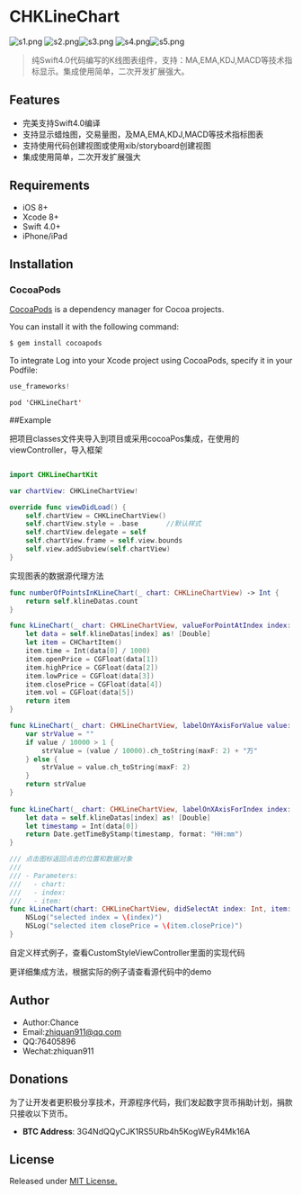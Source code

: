 # CHKLineChart

![s1.png](/screenshots/s1.png)
![s2.png](/screenshots/s2.png)![s3.png](/screenshots/s3.png)
![s4.png](/screenshots/s4.png)![s5.png](/screenshots/s5.png)

> 纯Swift4.0代码编写的K线图表组件，支持：MA,EMA,KDJ,MACD等技术指标显示。集成使用简单，二次开发扩展强大。

## Features

- 完美支持Swift4.0编译
- 支持显示蜡烛图，交易量图，及MA,EMA,KDJ,MACD等技术指标图表
- 支持使用代码创建视图或使用xib/storyboard创建视图
- 集成使用简单，二次开发扩展强大

## Requirements

- iOS 8+
- Xcode 8+
- Swift 4.0+
- iPhone/iPad

## Installation

### CocoaPods

[CocoaPods](http://cocoapods.org/) is a dependency manager for Cocoa projects.

You can install it with the following command:

```java
$ gem install cocoapods
```

To integrate Log into your Xcode project using CocoaPods, specify it in your Podfile:

```java
use_frameworks!

pod 'CHKLineChart'
```

##Example

把项目classes文件夹导入到项目或采用cocoaPos集成，在使用的viewController，导入框架

```swift

import CHKLineChartKit

```

```swift
var chartView: CHKLineChartView!

override func viewDidLoad() {
    self.chartView = CHKLineChartView()
    self.chartView.style = .base       //默认样式
    self.chartView.delegate = self
    self.chartView.frame = self.view.bounds
    self.view.addSubview(self.chartView)
}
```

实现图表的数据源代理方法

```swift
func numberOfPointsInKLineChart(_ chart: CHKLineChartView) -> Int {
    return self.klineDatas.count
}

func kLineChart(_ chart: CHKLineChartView, valueForPointAtIndex index: Int) -> CHChartItem {
    let data = self.klineDatas[index] as! [Double]
    let item = CHChartItem()
    item.time = Int(data[0] / 1000)
    item.openPrice = CGFloat(data[1])
    item.highPrice = CGFloat(data[2])
    item.lowPrice = CGFloat(data[3])
    item.closePrice = CGFloat(data[4])
    item.vol = CGFloat(data[5])
    return item
}

func kLineChart(_ chart: CHKLineChartView, labelOnYAxisForValue value: CGFloat, section: CHSection) -> String {
    var strValue = ""
    if value / 10000 > 1 {
        strValue = (value / 10000).ch_toString(maxF: 2) + "万"
    } else {
        strValue = value.ch_toString(maxF: 2)
    }
    return strValue
}
    
func kLineChart(_ chart: CHKLineChartView, labelOnXAxisForIndex index: Int) -> String {
    let data = self.klineDatas[index] as! [Double]
    let timestamp = Int(data[0])
    return Date.getTimeByStamp(timestamp, format: "HH:mm")
}

/// 点击图标返回点击的位置和数据对象
///
/// - Parameters:
///   - chart:
///   - index:
///   - item: 
func kLineChart(chart: CHKLineChartView, didSelectAt index: Int, item: CHChartItem) {
    NSLog("selected index = \(index)")
    NSLog("selected item closePrice = \(item.closePrice)")
}

```

自定义样式例子，查看CustomStyleViewController里面的实现代码

更详细集成方法，根据实际的例子请查看源代码中的demo

## Author

- Author:Chance 
- Email:zhiquan911@qq.com
- QQ:76405896
- Wechat:zhiquan911

## Donations

为了让开发者更积极分享技术，开源程序代码，我们发起数字货币捐助计划，捐款只接收以下货币。

- **BTC Address**:  3G4NdQQyCJK1RS5URb4h5KogWEyR4Mk16A

## License

Released under [MIT License.](https://github.com/zhiquan911/CHKLineChart/blob/master/LICENSE) 
